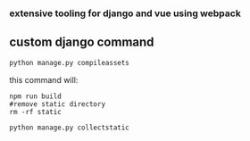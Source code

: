 ### extensive tooling for django and vue using webpack 

## custom django command
```bash
python manage.py compileassets

```
this command will:
```
npm run build
#remove static directory
rm -rf static

python manage.py collectstatic
```
